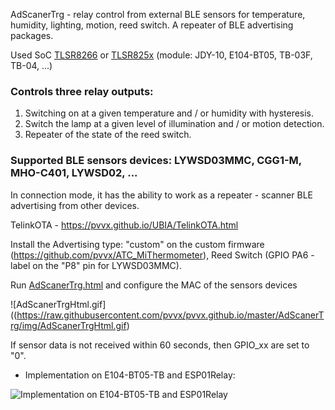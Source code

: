 AdScanerTrg - relay control from external BLE sensors for temperature, humidity, lighting, motion, reed switch. A repeater of BLE advertising packages.

Used SoC [TLSR8266](https://github.com/pvvx/AdScanerTrg/TLSR8266) or [TLSR825x](https://github.com/pvvx/AdScanerTrg/TLSR825x) (module: JDY-10, E104-BT05, TB-03F, TB-04, ...)

### Controls three relay outputs:
1. Switching on at a given temperature and / or humidity with hysteresis.
2. Switch the lamp at a given level of illumination and / or motion detection.
3. Repeater of the state of the reed switch.

### Supported BLE sensors devices: LYWSD03MMC, CGG1-M, MHO-C401, LYWSD02, ...

In connection mode, it has the ability to work as a repeater - scanner BLE advertising from other devices.

TelinkOTA - https://pvvx.github.io/UBIA/TelinkOTA.html

Install the Advertising type: "custom" on the custom firmware 
(https://github.com/pvvx/ATC_MiThermometer),
Reed Switch (GPIO PA6 - label on the "P8" pin for LYWSD03MMC).

Run [AdScanerTrg.html](https://pvvx.github.io/AdScanerTrg/AdScanerTrg.html) 
and configure the MAC of the sensors devices

![AdScanerTrgHtml.gif]((https://raw.githubusercontent.com/pvvx/pvvx.github.io/master/AdScanerTrg/img/AdScanerTrgHtml.gif)

If sensor data is not received within 60 seconds, then GPIO_xx are set to "0".

* Implementation on E104-BT05-TB and ESP01Relay:

![Implementation on E104-BT05-TB and ESP01Relay](https://raw.githubusercontent.com/pvvx/pvvx.github.io/master/AdScanerTrg/img/AdScanerTrg-E104-BT05.gif)




